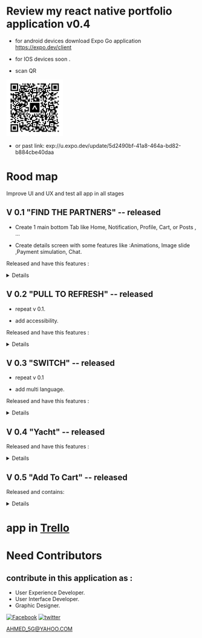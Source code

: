 # Review my react native portfolio application v0.4

- for android devices download Expo Go application https://expo.dev/client

- for IOS devices soon .

- scan QR

<!-- - <a href="exp://exp.host/@ahmed_5g/portfolio?release-channel=default"> -->

<img
     width=150 height= 150
      src="./assets/images/expo-go-portfolio-default-android.svg">
</a>

- or past link:
  exp://u.expo.dev/update/5d2490bf-41a8-464a-bd82-b884cbe40daa

# Rood map

Improve UI and UX and test all app in all stages

## V 0.1 "FIND THE PARTNERS" -- released

- Create 1 main bottom Tab like Home, Notification, Profile, Cart, or Posts , ...

- Create details screen with some features like :Animations, Image slide ,Payment simulation, Chat.

Released and have this features :

<details>
  <summary>Details</summary>

- Home Screen with 2 sections
- Hotel details screen contains :
  - Images Slider automated with mini images
  - booking button with loading indicator and 2 flash messages for both senarios .
  </details>

## V 0.2 "PULL TO REFRESH" -- released

- repeat v 0.1.

- add accessibility.

Released and have this features :

<details>
  <summary>Details</summary>
  
- feeds tab added , text , image and videos posts.

- pull to refresh feature.

- scroll to top when tab in feed tab.

- video stop when scroll away .

- user experience improved by add micro interactions : animations, sounds and alert messages ...

- accessibility improved and tested by google accessibility scanner application and android talkback .

- follow user and he will follow you back .
  </details>

## V 0.3 "SWITCH" -- released

- repeat v 0.1

- add multi language.

Released and have this features :

<details>
  <summary>Details</summary>
- upgraded bottom tab add dynamic open and close, add more drawer features in.

- settings Tab has added contains:

  - multi language option.
  - reading theme options so user can save his reading theme to use it in app.

- Horses Section has added to Home screen contains:

  - shared element feature.
  - 3 switchable modals to improve browsing all Item content in one screen instead of use many.

- add skeleton animations to posts while download , resize some icons improve UI / UX, fix bugs and improve accessability .
  </details>

## V 0.4 "Yacht" -- released

Released and have this features :

<details>
<summary>Details</summary>

- add yacht section with custom image viewer.

- add design theme primary, secondary, and action color ... .

- hide horses section for now .

- redesign home cards Hotels card and Contributors card.
  </details>

## V 0.5 "Add To Cart" -- released

Released and contains:

<details>
<summary>Details</summary>

- market section managed by redux toolkit with search for products and custom bottom bar.

- "Add to cart" card contain interactions, different inputs methods, image view and calculations.

- improve yacht screen animations and add custom bottom bar.

  </details>

# app in [Trello](https://trello.com/b/LCgVV444/portfolio)

# Need Contributors

## contribute in this application as :

- User Experience Developer.
- User Interface Developer.
- Graphic Designer.

[![Facebook](https://img.shields.io/badge/Facebook-%231877F2.svg?logo=Facebook&logoColor=white)](https://www.facebook.com/people/Ahmed-Ali/100086148849098/) [![twitter](https://img.shields.io/badge/-twitter-1DA1F2?logo=twitter&logoColor=white)](https://twitter.com/AD_5G)

AHMED_5G@YAHOO.COM

